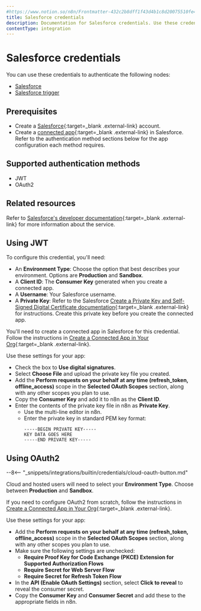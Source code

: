 ```yaml
---
#https://www.notion.so/n8n/Frontmatter-432c2b8dff1f43d4b1c8d20075510fe4
title: Salesforce credentials
description: Documentation for Salesforce credentials. Use these credentials to authenticate Salesforce in n8n, a workflow automation platform.
contentType: integration
---
```


# Salesforce credentials

You can use these credentials to authenticate the following nodes:

- [Salesforce](/integrations/builtin/app-nodes/n8n-nodes-base.salesforce/)
- [Salesforce trigger](/integrations/builtin/trigger-nodes/n8n-nodes-base.salesforcetrigger/)

## Prerequisites

- Create a [Salesforce](https://www.salesforce.com/){:target=_blank .external-link} account.
- Create a [connected app](https://developer.salesforce.com/docs/atlas.en-us.sfdx_dev.meta/sfdx_dev/sfdx_dev_auth_connected_app.htm){:target=_blank .external-link} in Salesforce. Refer to the authentication method sections below for the app configuration each method requires.

## Supported authentication methods

- JWT
- OAuth2

## Related resources

Refer to [Salesforce's developer documentation](https://developer.salesforce.com/docs/atlas.en-us.sfdx_dev.meta/sfdx_dev/sfdx_dev_intro.htm){:target=_blank .external-link} for more information about the service.

## Using JWT

To configure this credential, you'll need:

- An **Environment Type**: Choose the option that best describes your environment. Options are **Production** and **Sandbox**.
- A **Client ID**: The **Consumer Key** generated when you create a connected app.
- A **Username**: Your Salesforce username.
- A **Private Key**: Refer to the Salesforce [Create a Private Key and Self-Signed Digital Certificate documentation](https://developer.salesforce.com/docs/atlas.en-us.sfdx_dev.meta/sfdx_dev/sfdx_dev_auth_key_and_cert.htm){:target=_blank .external-link} for instructions. Create this private key before you create the connected app.

You'll need to create a connected app in Salesforce for this credential. Follow the instructions in [Create a Connected App in Your Org](https://developer.salesforce.com/docs/atlas.en-us.sfdx_dev.meta/sfdx_dev/sfdx_dev_auth_connected_app.htm){:target=_blank .external-link}.

Use these settings for your app:

- Check the box to **Use digital signatures**.
- Select **Choose File** and upload the private key file you created.
- Add the **Perform requests on your behalf at any time (refresh_token, offline_access)** scope in the **Selected OAuth Scopes** section, along with any other scopes you plan to use.
- Copy the **Consumer Key** and add it to n8n as the **Client ID**.
- Enter the contents of the private key file in n8n as **Private Key**.
    - Use the multi-line editor in n8n.
    - Enter the private key in standard PEM key format:
        ```
        -----BEGIN PRIVATE KEY-----
        KEY DATA GOES HERE
        -----END PRIVATE KEY-----
        ```

## Using OAuth2

--8<-- "_snippets/integrations/builtin/credentials/cloud-oauth-button.md"

Cloud and hosted users will need to select your **Environment Type**. Choose between **Production** and **Sandbox**.

If you need to configure OAuth2 from scratch, follow the instructions in [Create a Connected App in Your Org](https://developer.salesforce.com/docs/atlas.en-us.sfdx_dev.meta/sfdx_dev/sfdx_dev_auth_connected_app.htm){:target=_blank .external-link}.

Use these settings for your app:

- Add the **Perform requests on your behalf at any time (refresh_token, offline_access)** scope in the **Selected OAuth Scopes** section, along with any other scopes you plan to use.
- Make sure the following settings are unchecked:
    - **Require Proof Key for Code Exchange (PKCE) Extension for Supported Authorization Flows**
    - **Require Secret for Web Server Flow**
    - **Require Secret for Refresh Token Flow**
- In the **API (Enable OAuth Settings)** section, select **Click to reveal** to reveal the consumer secret.
- Copy the **Consumer Key** and **Consumer Secret** and add these to the appropriate fields in n8n.